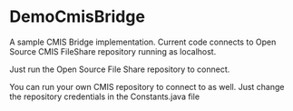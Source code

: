 # DemoCmisBridge
A sample CMIS Bridge implementation. Current code connects to Open Source CMIS FileShare repository running as localhost.

Just run the Open Source File Share repository to connect.

You can run your own CMIS repository to connect to as well. Just change the repository credentials in the Constants.java file
